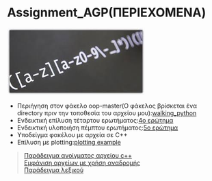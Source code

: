 # Assignment_AGP(ΠΕΡΙΕΧΟΜΕΝΑ)

![Regex image](ReadMe_Sources/regex.jfif)

* Περιήγηση στον φάκελο oop-master(Ο φάκελος βρίσκεται ένα directory πριν την τοποθεσία του αρχείου μου):[walking_python](file_walk.py)
* Ενδεικτική επίλυση τέταρτου ερωτήματος:[4ο ερώτημα](4.Calculate_If_Statement/if_statements.py)
* Ενδεικτική υλοποιήση πέμπτου ερωτήματος:[5ο ερώτημα](5.for_loops/for_over_12.py)
* Υποδείγμα φακέλου με αρχεία σε C++
* Επίλυση με plotting:[plotting example](File_Detector/OS_WALK_PLOTTING)
> [Παράδειγμα ανοίγματος αρχείου c++](File_Detector/OS_WALK/open_cpp.py)<br>
> [Εμφάνιση αρχείων με χρήση αναδρομής](File_Detector/OS_WALK/temp_walk.py)<br>
> [Παράδειγμα λεξικού]()
